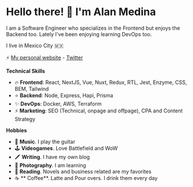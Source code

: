 # Hello there! 👋 I'm Alan Medina

I am a Software Engineer who specializes in the Frontend but enjoys the Backend too. Lately I've been enjoying learning DevOps too.

I live in Mexico City 🇲🇽

⚡️ [My personal website](https://spacebro.io/) - [Twitter](https://twitter.com/spacebromx)

**Technical Skills**

- 🔥  **Frontend**: React, NextJS, Vue, Nuxt, Redux, RTL, Jest, Enzyme, CSS, BEM, Tailwind
- ⭐️  **Backend**: Node, Express, Hapi, Prisma
- ✨  **DevOps**: Docker, AWS, Terraform
- ⚡️  **Marketing**: SEO (Technical, onpage and offpage), CPA and Content Strategy

**Hobbies**
- 🎸  **Music**. I play the guitar
- 🕹  **Videogames**. Love Battlefield and WoW
- 🖍  **Writing**. I have my own blog
- 📸  **Photography**. I am learning
- 📖  **Reading**. Novels and business related are my favorites
- ☕️ ** Coffee**. Latte and Pour overs. I drink them every day
